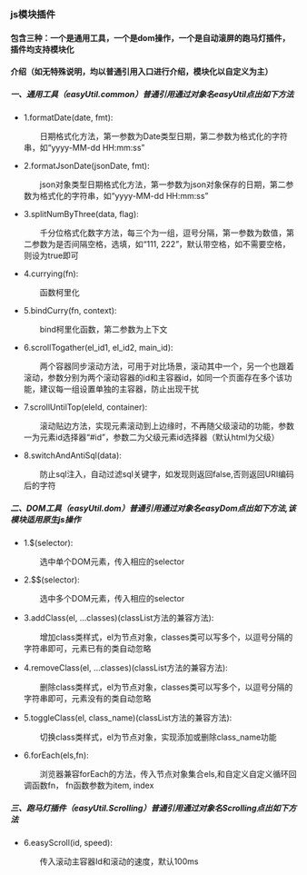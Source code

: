 <h3>js模块插件</h3>
		<h4>包含三种：一个是通用工具，一个是dom操作，一个是自动滚屏的跑马灯插件，插件均支持模块化</h4>
		<h4>介绍（如无特殊说明，均以普通引用入口进行介绍，模块化以自定义为主）</h4>
		<h5>一、通用工具（easyUtil.common）普通引用通过对象名easyUtil点出如下方法</h5>
		<ul>
			<li>
				<p>1.formatDate(date, fmt):</p>
				<p></p>&emsp;&emsp;日期格式化方法，第一参数为Date类型日期，第二参数为格式化的字符串，如“yyyy-MM-dd HH:mm:ss”</span>
			</li>
			<li>
				<p>2.formatJsonDate(jsonDate, fmt):</p>
				<p>&emsp;&emsp;json对象类型日期格式化方法，第一参数为json对象保存的日期，第二参数为格式化的字符串，如“yyyy-MM-dd HH:mm:ss”</p>
			</li>
			<li>
				<p>3.splitNumByThree(data, flag):</p>
				<p>&emsp;&emsp;千分位格式化数字方法，每三个为一组，逗号分隔，第一参数为数值，第二参数为是否间隔空格，选填，如“111, 222”，默认带空格，如不需要空格，则设为true即可</p>
			</li>
			<li>
				<p>4.currying(fn):</p>
				<p>&emsp;&emsp;函数柯里化</p>
			</li>
			<li>
				<p>5.bindCurry(fn, context):</p>
				<p>&emsp;&emsp;bind柯里化函数，第二参数为上下文</p>
			</li>
			<li>
				<p>6.scrollTogather(el_id1, el_id2, main_id):</p>
				<p>&emsp;&emsp;两个容器同步滚动方法，可用于对比场景，滚动其中一个，另一个也跟着滚动，参数分别为两个滚动容器的id和主容器id，如同一个页面存在多个该功能，建议每一组设置单独的主容器，防止出现干扰</p>
			</li>
			<li>
				<p>7.scrollUntilTop(eleId, container):</p>
				<p>&emsp;&emsp;滚动贴边方法，实现元素滚动到上边缘时，不再随父级滚动的功能，参数一为元素id选择器“#id”，参数二为父级元素id选择器（默认html为父级）</p>
			</li>
			<li>
				<p>8.switchAndAntiSql(data):</p>
				<p>&emsp;&emsp;防止sql注入，自动过滤sql关键字，如发现则返回false,否则返回URI编码后的字符</p>
			</li>
		</ul>
		<h5>二、DOM工具（easyUtil.dom）普通引用通过对象名easyDom点出如下方法,该模块适用原生js操作</h5>
		<ul>
			<li>
				<p>1.$(selector):</p>
				<p></p>&emsp;&emsp;选中单个DOM元素，传入相应的selector</span>
			</li>
			<li>
				<p>2.$$(selector):</p>
				<p></p>&emsp;&emsp;选中多个DOM元素，传入相应的selector</span>
			</li>
			<li>
				<p>3.addClass(el, ...classes)(classList方法的兼容方法):</p>
				<p></p>&emsp;&emsp;增加class类样式，el为节点对象，classes类可以写多个，以逗号分隔的字符串即可，元素已有的类自动忽略</span>
			</li>
			<li>
				<p>4.removeClass(el, ...classes)(classList方法的兼容方法):</p>
				<p></p>&emsp;&emsp;删除class类样式，el为节点对象，classes类可以写多个，以逗号分隔的字符串即可，元素没有的类自动忽略</span>
			</li>
			<li>
				<p>5.toggleClass(el, class_name)(classList方法的兼容方法):</p>
				<p></p>&emsp;&emsp;切换class类样式，el为节点对象，实现添加或删除class_name功能</span>
			</li>
			<li>
				<p>6.forEach(els,fn):</p>
				<p></p>&emsp;&emsp;浏览器兼容forEach的方法，传入节点对象集合els,和自定义自定义循环回调函数fn， fn函数参数为item, index</span>
			</li>
		</ul>
		<h5>三、跑马灯插件（easyUtil.Scrolling）普通引用通过对象名Scrolling点出如下方法</h5>
		<ul>
			<li>
				<p>6.easyScroll(id, speed):</p>
				<p></p>&emsp;&emsp;传入滚动主容器Id和滚动的速度，默认100ms</span>
			</li>
		</ul>
